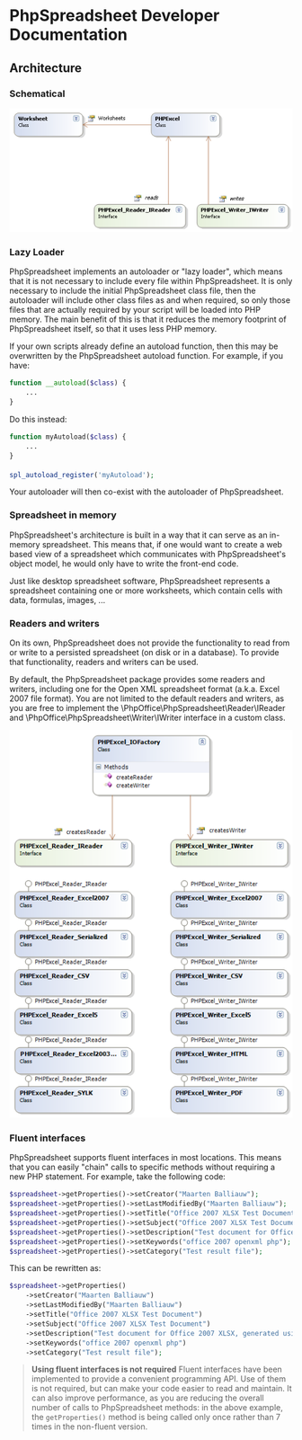 # PhpSpreadsheet Developer Documentation


## Architecture

### Schematical

![01-schematic.png](./images/01-schematic.png "Basic Architecture Schematic")


### Lazy Loader

PhpSpreadsheet implements an autoloader or "lazy loader", which means that it is not necessary to include every file within PhpSpreadsheet. It is only necessary to include the initial PhpSpreadsheet class file, then the autoloader will include other class files as and when required, so only those files that are actually required by your script will be loaded into PHP memory. The main benefit of this is that it reduces the memory footprint of PhpSpreadsheet itself, so that it uses less PHP memory.

If your own scripts already define an autoload function, then this may be overwritten by the PhpSpreadsheet autoload function. For example, if you have:
```php
function __autoload($class) {
    ...
}
```
Do this instead:
```php
function myAutoload($class) {
    ...
}

spl_autoload_register('myAutoload');
```
Your autoloader will then co-exist with the autoloader of PhpSpreadsheet.


### Spreadsheet in memory

PhpSpreadsheet's architecture is built in a way that it can serve as an in-memory spreadsheet. This means that, if one would want to create a web based view of a spreadsheet which communicates with PhpSpreadsheet's object model, he would only have to write the front-end code.

Just like desktop spreadsheet software, PhpSpreadsheet represents a spreadsheet containing one or more worksheets, which contain cells with data, formulas, images, ...


### Readers and writers

On its own, PhpSpreadsheet does not provide the functionality to read from or write to a persisted spreadsheet (on disk or in a database). To provide that functionality, readers and writers can be used.

By default, the PhpSpreadsheet package provides some readers and writers, including one for the Open XML spreadsheet format (a.k.a. Excel 2007 file format). You are not limited to the default readers and writers, as you are free to implement the \PhpOffice\PhpSpreadsheet\Reader\IReader and \PhpOffice\PhpSpreadsheet\Writer\IWriter interface in a custom class.

![02-readers-writers.png](./images/02-readers-writers.png "Readers/Writers")

### Fluent interfaces

PhpSpreadsheet supports fluent interfaces in most locations. This means that you can easily "chain" calls to specific methods without requiring a new PHP statement. For example, take the following code:

```php
$spreadsheet->getProperties()->setCreator("Maarten Balliauw");
$spreadsheet->getProperties()->setLastModifiedBy("Maarten Balliauw");
$spreadsheet->getProperties()->setTitle("Office 2007 XLSX Test Document");
$spreadsheet->getProperties()->setSubject("Office 2007 XLSX Test Document");
$spreadsheet->getProperties()->setDescription("Test document for Office 2007 XLSX, generated using PHP classes.");
$spreadsheet->getProperties()->setKeywords("office 2007 openxml php");
$spreadsheet->getProperties()->setCategory("Test result file");
```

This can be rewritten as:

```php
$spreadsheet->getProperties()
    ->setCreator("Maarten Balliauw")
    ->setLastModifiedBy("Maarten Balliauw")
    ->setTitle("Office 2007 XLSX Test Document")
    ->setSubject("Office 2007 XLSX Test Document")
    ->setDescription("Test document for Office 2007 XLSX, generated using PHP classes.")
    ->setKeywords("office 2007 openxml php")
    ->setCategory("Test result file");
```

 > __Using fluent interfaces is not required__
 > Fluent interfaces have been implemented to provide a convenient programming API. Use of them is not required, but can make your code easier to read and maintain.
 > It can also improve performance, as you are reducing the overall number of calls to PhpSpreadsheet methods: in the above example, the `getProperties()` method is being called only once rather than 7 times in the non-fluent version.
